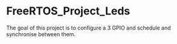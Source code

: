 # FreeRTOS_Project_Leds
The goal of this project is to configure a 3 GPIO and schedule and synchronise between them.
